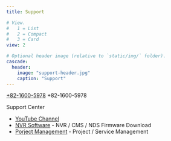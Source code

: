 ```yaml
---
title: Support

# View.
#   1 = List
#   2 = Compact
#   3 = Card
view: 2

# Optional header image (relative to `static/img/` folder).
cascade:
  header:
    image: "support-header.jpg"
    caption: "Support"
---
```


<div class="blockquote text-center">
<p class="display-4">
  <a class="d-inline d-sm-none" href="tel:+82-1600-5978">+82-1600-5978</a>
  <span class="d-none d-sm-inline">+82-1600-5978</a>
</p>
<p>Support Center</p>
</div>

- [YouTube Channel](https://www.youtube.com/channel/UC-4cLqYFsPtaOjtKolsKxRg)
- [NVR Software](http://nvrsw.com/) - NVR / CMS / NDS Firmware Download
- [Porject Management](https://hub.emstone.com/) - Project / Service Management
